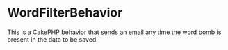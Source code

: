 WordFilterBehavior
==================

This is a CakePHP behavior that sends an email any time the word bomb is present in the data to be saved.
